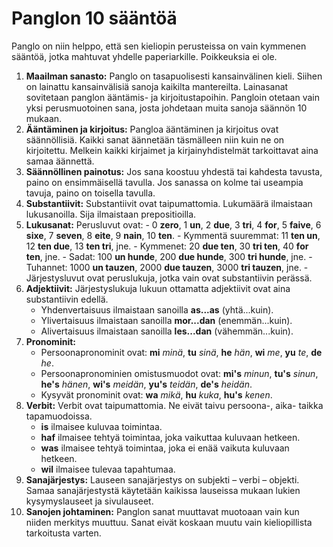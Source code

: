 # Panglon 10 sääntöä

Panglo on niin helppo, että sen kieliopin perusteissa on vain kymmenen sääntöä,
jotka mahtuvat yhdelle paperiarkille.
Poikkeuksia ei ole.

1. **Maailman sanasto:**
   Panglo on tasapuolisesti kansainvälinen kieli.
   Siihen on lainattu kansainvälisiä sanoja kaikilta mantereilta.
   Lainasanat sovitetaan panglon ääntämis- ja kirjoitustapoihin.
   Pangloin otetaan vain yksi perusmuotoinen sana, josta johdetaan muita sanoja säännön 10 mukaan.
2. **Ääntäminen ja kirjoitus:**
   Pangloa ääntäminen ja kirjoitus ovat säännöllisiä.
   Kaikki sanat äännetään täsmälleen niin kuin ne on kirjoitettu.
   Melkein kaikki kirjaimet ja kirjainyhdistelmät tarkoittavat aina samaa äännettä.
3. **Säännöllinen painotus:**
   Jos sana koostuu yhdestä tai kahdesta tavusta, paino on ensimmäisellä tavulla.
   Jos sanassa on kolme tai useampia tavuja, paino on toisella tavulla.
4. **Substantiivit:**
   Substantiivit ovat taipumattomia.
   Lukumäärä ilmaistaan lukusanoilla.
   Sija ilmaistaan prepositioilla.
5. **Lukusanat:**
   Perusluvut ovat:
       - 0 **zero**, 1 **un**, 2 **due**, 3 **tri**, 4 **for**, 5 **faive**, 6 **sixe**,
         7 **seven**, 8 **eite**, 9 **nain**, 10 **ten**.
       - Kymmentä suuremmat: 11 **ten un**, 12 **ten due**, 13 **ten tri**, jne.
       - Kymmenet: 20 **due ten**, 30 **tri ten**, 40 **for ten**, jne.
       - Sadat: 100 **un hunde**, 200 **due hunde**, 300 **tri hunde**, jne.
       - Tuhannet: 1000 **un tauzen**, 2000 **due tauzen**, 3000 **tri tauzen**, jne.
       - Järjestysluvut ovat peruslukuja, jotka vain ovat substantiivin perässä.
6. **Adjektiivit:**
   Järjestyslukuja lukuun ottamatta adjektiivit ovat aina substantiivin edellä.
    - Yhdenvertaisuus ilmaistaan sanoilla **as...as** (yhtä...kuin).
    - Ylivertaisuus ilmaistaan sanoilla **mor...dan** (enemmän...kuin).
    - Alivertaisuus ilmaistaan sanoilla **les...dan** (vähemmän...kuin).
7. **Pronominit:**
    - Persoonapronominit ovat:
     **mi** _minä_, **tu** _sinä_, **he** _hän_,
     **wi** _me_, **yu** _te_, **de** _he_.
    - Persoonapronominien omistusmuodot ovat:
      **mi's** _minun_, **tu's** _sinun_, **he's** _hänen_,
      **wi's** _meidän_, **yu's** _teidän_, **de's** _heidän_.
     - Kysyvät pronominit ovat: **wa** _mikä_, **hu** _kuka_, **hu's** _kenen_.
8. **Verbit:**
   Verbit ovat taipumattomia.
   Ne eivät taivu persoona-, aika- taikka tapamuodoissa.
    - **is** ilmaisee kuluvaa toimintaa.
    - **haf** ilmaisee tehtyä toimintaa, joka vaikuttaa kuluvaan hetkeen.
    - **was** ilmaisee tehtyä toimintaa, joka ei enää vaikuta kuluvaan hetkeen.
    - **wil** ilmaisee tulevaa tapahtumaa.
9. **Sanajärjestys:**
   Lauseen sanajärjestys on subjekti – verbi – objekti.
   Samaa sanajärjestystä käytetään kaikissa lauseissa mukaan lukien kysymyslauseet ja sivulauseet.
10. **Sanojen johtaminen:**
   Panglon sanat muuttavat muotoaan vain kun niiden merkitys muuttuu.
   Sanat eivät koskaan muutu vain kieliopillista tarkoitusta varten.

